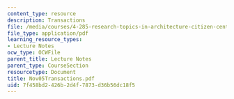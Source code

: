 ```yaml
---
content_type: resource
description: Transactions
file: /media/courses/4-285-research-topics-in-architecture-citizen-centered-design-of-open-governance-systems-fall-2002/7f458bd2426b2d4f7873d36b56dc18f5_Nov05Transactions.pdf
file_type: application/pdf
learning_resource_types:
- Lecture Notes
ocw_type: OCWFile
parent_title: Lecture Notes
parent_type: CourseSection
resourcetype: Document
title: Nov05Transactions.pdf
uid: 7f458bd2-426b-2d4f-7873-d36b56dc18f5
---
```

